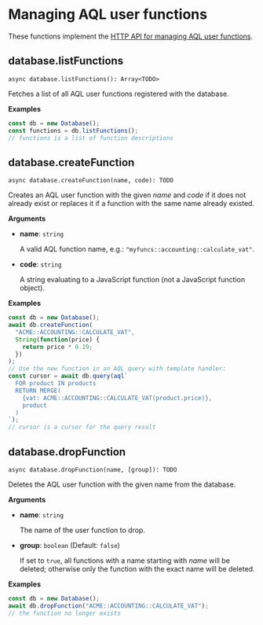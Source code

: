 # Managing AQL user functions

These functions implement the
[HTTP API for managing AQL user functions](https://www.arangodb.com/docs/stable/http/aql-user-functions.html).

## database.listFunctions

`async database.listFunctions(): Array<TODO>`

Fetches a list of all AQL user functions registered with the database.

**Examples**

```js
const db = new Database();
const functions = db.listFunctions();
// functions is a list of function descriptions
```

## database.createFunction

`async database.createFunction(name, code): TODO`

Creates an AQL user function with the given _name_ and _code_ if it does not
already exist or replaces it if a function with the same name already existed.

**Arguments**

- **name**: `string`

  A valid AQL function name, e.g.: `"myfuncs::accounting::calculate_vat"`.

- **code**: `string`

  A string evaluating to a JavaScript function (not a JavaScript function
  object).

**Examples**

```js
const db = new Database();
await db.createFunction(
  "ACME::ACCOUNTING::CALCULATE_VAT",
  String(function(price) {
    return price * 0.19;
  })
);
// Use the new function in an AQL query with template handler:
const cursor = await db.query(aql`
  FOR product IN products
  RETURN MERGE(
    {vat: ACME::ACCOUNTING::CALCULATE_VAT(product.price)},
    product
  )
`);
// cursor is a cursor for the query result
```

## database.dropFunction

`async database.dropFunction(name, [group]): TODO`

Deletes the AQL user function with the given name from the database.

**Arguments**

- **name**: `string`

  The name of the user function to drop.

- **group**: `boolean` (Default: `false`)

  If set to `true`, all functions with a name starting with _name_ will be
  deleted; otherwise only the function with the exact name will be deleted.

**Examples**

```js
const db = new Database();
await db.dropFunction("ACME::ACCOUNTING::CALCULATE_VAT");
// the function no longer exists
```
